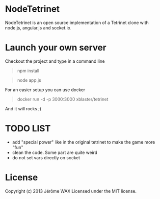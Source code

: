 NodeTetrinet
============

NodeTetrinet is an open source implementation of a Tetrinet clone with node.js, angular.js and socket.io.

# Launch your own server

Checkout the project and type in a command line
>npm install

>node app.js

For an easier setup you can use docker

> docker run -d -p 3000:3000 xblaster/tetrinet

And it will rocks ;)

# TODO LIST

* add "special power" like in the original tetrinet to make the game more "fun"
* clean the code. Some part are quite weird
* do not set vars directly on socket

# License
Copyright (c) 2013 Jérôme WAX
Licensed under the MIT license.
